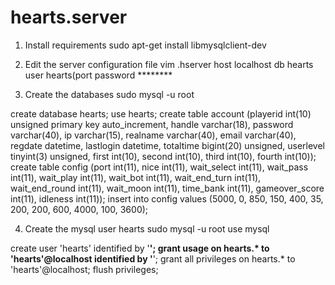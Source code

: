 # hearts.server

1) Install requirements
sudo apt-get install libmysqlclient-dev

2) Edit the server configuration file
vim .hserver
host localhost
db hearts
user hearts(port
password ********

3) Create the databases
sudo mysql -u root

create database hearts;
use hearts;
create table account (playerid int(10) unsigned primary key auto_increment, handle varchar(18), password varchar(40), ip varchar(15), realname varchar(40), email varchar(40), regdate datetime, lastlogin datetime, totaltime bigint(20) unsigned, userlevel tinyint(3) unsigned, first int(10), second int(10), third int(10), fourth int(10));
create table config (port int(11), nice int(11), wait_select int(11), wait_pass int(11), wait_play int(11), wait_bot int(11), wait_end_turn int(11), wait_end_round int(11), wait_moon int(11), time_bank int(11), gameover_score int(11), idleness int(11));
insert into config values (5000, 0, 850, 150, 400, 35, 200, 200, 600, 4000, 100, 3600);

4) Create the mysql user hearts
sudo mysql -u root
use mysql

create user 'hearts' identified by '********';
grant usage on hearts.* to 'hearts'@localhost identified by '********';
grant all privileges on hearts.* to 'hearts'@localhost;
flush privileges;
